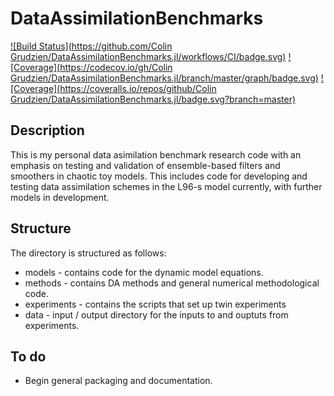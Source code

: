 # DataAssimilationBenchmarks

[![Build Status](https://github.com/Colin Grudzien/DataAssimilationBenchmarks.jl/workflows/CI/badge.svg)](https://github.com/cgrudz/DataAssimilationBenchmarks.jl/actions)
[![Coverage](https://codecov.io/gh/Colin Grudzien/DataAssimilationBenchmarks.jl/branch/master/graph/badge.svg)](https://codecov.io/gh/cgrudz/DataAssimilationBenchmarks.jl)
[![Coverage](https://coveralls.io/repos/github/Colin Grudzien/DataAssimilationBenchmarks.jl/badge.svg?branch=master)](https://coveralls.io/github/cgrudz/DataAssimilationBenchmarks.jl?branch=master)

## Description
This is my personal data asimilation benchmark research code with an emphasis on testing and validation of ensemble-based filters and smoothers in chaotic toy models.  This includes code for developing and testing data assimilation schemes in the L96-s model currently, with further models in development.

## Structure
The directory is structured as follows:
  * models - contains code for the dynamic model equations.
  * methods - contains DA methods and general numerical methodological code. 
  * experiments - contains the scripts that set up twin experiments
  * data - input / output directory for the inputs to and ouptuts from experiments.

## To do
  * Begin general packaging and documentation.
